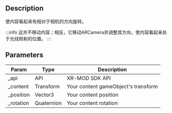 ## Description

使内容看起来有相对于相机的方向旋转。

:::info
这并不移动内容；相反，它移动ARCamera并调整其方向，使内容看起来处于光线照射的位置。
:::

## Parameters

| Param      | Type       | Description                         |
| ---------- | ---------- | ----------------------------------- |
| \_api      | API        | XR-MOD SDK API                      |
| \_content  | Transform  | Your content gameObject's transform |
| \_position | Vector3    | Your content position               |
| \_rotation | Quaternion | Your content rotation               |
